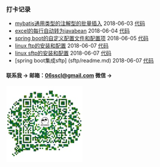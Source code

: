 ### 打卡记录

- [mybatis通用类型的注解型的批量插入](batch/readme.md) 2018-06-03 [代码](batch)
- [excel的每行自动转为javabean](excel/readme.md) 2018-06-04 [代码](excel)
- [spring boot的自定义配置文件和配置项](properties/readme.md) 2018-06-05 [代码](properties)
- [linux ftp的安装和配置](linux_ftp/readme.md) 2018-06-07 [代码](linux_ftp)
- [linux sftp的安装和配置](linux_sftp/readme.md) 2018-06-07 [代码](linux_sftp)
- [spring boot集成sftp] (sftp/readme.md) 2018-06-07 [代码](sftp)

#### 联系我 -> 邮箱：06sscl@gmail.com   微信 -> 
![avatar](aboutme/weixin.jpg)